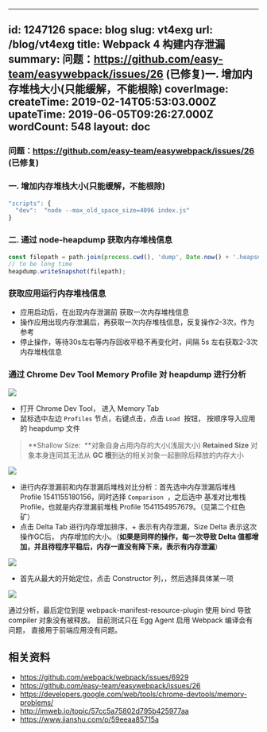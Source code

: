 
---
id: 1247126
space: blog
slug: vt4exg
url: /blog/vt4exg
title: Webpack 4 构建内存泄漏
summary: 问题：https://github.com/easy-team/easywebpack/issues/26 (已修复)一. 增加内存堆栈大小(只能缓解，不能根除)
coverImage: 
createTime: 2019-02-14T05:53:03.000Z 
upateTime: 2019-06-05T09:26:27.000Z
wordCount: 548
layout: doc
---

### 问题：https://github.com/easy-team/easywebpack/issues/26 (已修复)



### 一. 增加内存堆栈大小(只能缓解，不能根除)

```javascript
"scripts": {
  "dev":  "node --max_old_space_size=4096 index.js"
}
```




### 二. 通过  node-heapdump 获取内存堆栈信息

```javascript
const filepath = path.join(process.cwd(), 'dump', Date.now() + '.heapsnapshot');
// to be long time
heapdump.writeSnapshot(filepath);
```


### 获取应用运行内存堆栈信息 

- 应用启动后，在出现内存泄漏前 获取一次内存堆栈信息<br />
- 操作应用出现内存泄漏后，再获取一次内存堆栈信息，反复操作2-3次，作为参考<br />
- 停止操作，等待30s左右等内存回收平稳不再变化时，间隔 5s 左右获取2-3次内存堆栈信息<br />


### 通过 Chrome Dev Tool  Memory Profile 对 heapdump 进行分析


![](https://cdn.nlark.com/yuque/0/2018/png/116733/1541403300467-ea4515db-bf06-4ed8-a77a-416258109952.png#align=left&display=inline&height=518&originHeight=518&originWidth=811&width=811)


- 打开 Chrome Dev Tool， 进入 Memory Tab<br />
- 鼠标选中左边 `Profiles`  节点，右键点击，点击 `Load`  按钮， 按顺序导入应用的 heapdump 文件<br />

> **Shallow Size:  **对象自身占用内存的大小(浅层大小)  **Retained Size** 对象本身连同其无法从 **GC 根**到达的相关对象一起删除后释放的内存大小



![](https://cdn.nlark.com/yuque/0/2018/png/116733/1541405677173-2c890bd2-2179-46b0-ae36-9bf12fb4c63f.png#align=left&display=inline&height=347&originHeight=427&originWidth=1019&width=827)

- 进行内存泄漏前和内存泄漏后堆栈对比分析：首先选中内存泄漏后堆栈 Profile 1541155180156，同时选择 `Comparison`  ，之后选中 基准对比堆栈 Profile，也就是内存泄漏前堆栈 Profile 1541154957679。（见第二个红色矿）<br />
- 点击 Delta Tab 进行内存增加排序，+ 表示有内存泄漏，Size Delta 表示这次操作GC后， 内存增加的大小。（**如果是同样的操作，每一次导致 Delta 值都增加，并且待程序平稳后，内存一直没有降下来，表示有内存泄漏**）<br />

![](https://cdn.nlark.com/yuque/0/2018/png/116733/1541403924750-662d0fc6-88bd-49e8-981d-bb7fceaef28f.png#align=left&display=inline&height=256&originHeight=454&originWidth=1325&width=747)

- 首先从最大的开始定位，点击 Constructor 列，，然后选择具体某一项 <br />


![](https://cdn.nlark.com/yuque/0/2018/png/116733/1541404561346-0ca96b89-811a-4546-9486-11c5926f4874.png#align=left&display=inline&height=319&originHeight=556&originWidth=1301&width=747)



通过分析，最后定位到是  webpack-manifest-resource-plugin  使用 bind 导致 compiler 对象没有被释放。 目前测试只在 Egg Agent 启用 Webpack 编译会有问题， 直接用于前端应用没有问题。





## 相关资料

- https://github.com/webpack/webpack/issues/6929<br />
- https://github.com/easy-team/easywebpack/issues/26<br />
- https://developers.google.com/web/tools/chrome-devtools/memory-problems/<br />
- http://imweb.io/topic/57cc5a75802d795b425977aa<br />
- https://www.jianshu.com/p/59eeaa85715a<br />


  